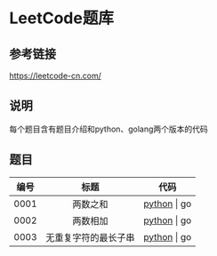 # LeetCode题库

## 参考链接
	
https://leetcode-cn.com/

## 说明 
每个题目含有题目介绍和python、golang两个版本的代码

## 题目
|编号|标题|代码|
|:----:|:----:|:----:|
| 0001|两数之和|[python](0001_两数之和/main.py) &#124; go|
| 0002|两数相加|[python](0002_两数相加/main.py) &#124; go|
| 0003|无重复字符的最长子串|[python](0003_无重复字符的最长子串/main.py) &#124; go|